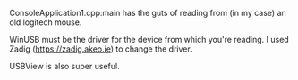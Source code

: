 ConsoleApplication1.cpp:main has the guts of reading from (in my case) an old logitech mouse.

WinUSB must be the driver for the device from which you're reading.  I used Zadig (https://zadig.akeo.ie) to change the driver.

USBView is also super useful.

